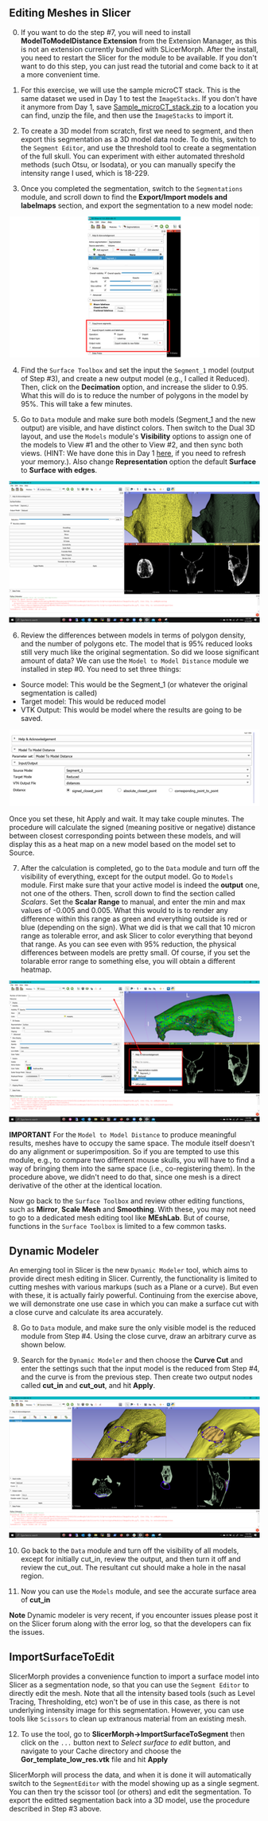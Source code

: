 ## Editing Meshes in Slicer  

0. If you want to do the step #7, you will need to install **ModelToModelDistance Extension** from the Extension Manager, as this is not an extension currently bundled with SLicerMorph. After the install, you need to restart the Slicer for the module to be available. If you don't want to do this step, you can just read the tutorial and come back to it at a more convenient time. 

1. For this exercise, we will use the sample microCT stack. This is the same dataset we used in Day 1 to test the `ImageStacks`. If you don't have it anymore from Day 1, save <a href="https://app.box.com/s/zvs162oja7tzszesmygnqs15t631y15m/file/701646040827" target="_blank"> Sample_microCT_stack.zip</A> to a location you can find, unzip the file, and then use the `ImageStacks` to import it. 

2. To create a 3D model from scratch, first we need to segment, and then export this segmentation as a 3D model data node. To do this, switch to the `Segment Editor`, and use the threshold tool to create a segmentation of the full skull. You can experiment with either automated threshold methods (such Otsu, or Isodata), or you can manually specify the intensity range I used, which is 18-229. 

3. Once you completed the segmentation, switch to the `Segmentations` module, and scroll down to find the **Export/Import models and labelmaps** section, and export the segmentation to a new model node:

<img src="Segmentations1.png">

4. Find the `Surface Toolbox` and set the input the `Segment_1` model (output of Step #3), and create a new output model (e.g., I called it Reduced). Then, click on the **Decimation** option, and increase the slider to 0.95. What this will do is to reduce the number of polygons in the model by 95%. This will take a few minutes. 

5. Go to `Data` module and make sure both models (Segment_1 and the new output) are visible, and have distinct colors. Then switch to the Dual 3D layout, and use the `Models` module's **Visibility** options to assign one of the models to View #1 and the other to View #2, and then sync both views. (HINT: We have done this in Day 1 [here](https://github.com/SlicerMorph/S_2020/blob/master/Day_1/Models/Models.md), if you need to refresh your memory.). Also change  **Representation** option the default **Surface** to **Surface with edges**. 

<img src="Toolbox1.png">

6. Review the differences between models in terms of polygon density, and the number of polygons etc. The model that is 95% reduced looks still very much like the original segmentation. So did we loose significant amount of data? We can use the  `Model to Model Distance` module we installed in step #0. You need to set three things: 
  - Source model: This would be the Segment_1 (or whatever the original segmentation is called)
  - Target model: This would be reduced model
  - VTK Output: This would be model where the results are going to be saved. 

<img src="Distance1.png">  
  
Once you set these, hit Apply and wait. It may take couple minutes. The procedure will calculate the signed (meaning positive or negative) distance between closest corresponding points between these models, and will display this as a heat map on a new model based on the model set to Source. 

7. After the calculation is completed, go to the `Data` module and turn off the visibility of everything, except for the output model. Go to `Models` module. First make sure that your active model is indeed the **output** one, not one of the others. Then, scroll down to find the section called *Scalars*. Set the **Scalar Range** to manual, and enter the min and max values of -0.005 and 0.005. What this would to is to render any difference within this range as green and everything outside is red or blue (depending on the sign). What we did is that we call that 10 micron range as tolerable error, and ask Slicer to color everything that beyond that range. As you can see even with 95% reduction, the physical differences between models are pretty small. Of course, if you set the tolarable error range to something else, you will obtain a different heatmap. 

<img src="Distance2.png">


**IMPORTANT** For the `Model to Model Distance` to produce meaningful results, meshes have to occupy the same space. The module itself doesn't do any alignment or superimposition. So if you are tempted to use this module, e.g., to compare two different mouse skulls, you will have to find a way of bringing them into the same space (i.e., co-registering them). In the procedure above, we didn't need to do that, since one mesh is a direct derivative of the other at the identical location.   


Now go back to the `Surface Toolbox` and review other editing functions, such as **Mirror**, **Scale Mesh** and **Smoothing**. With these, you may not need to go to a dedicated mesh editing tool like **MEshLab**. But of course, functions in the `Surface Toolbox` is limited to a few common tasks. 

## Dynamic Modeler

An emerging tool in Slicer is the new `Dynamic Modeler` tool, which aims to provide direct mesh editing in Slicer. Currently, the functionality is limited to cutting meshes with various markups (such as a Plane or a curve). But even with these, it is actually fairly powerful. Continuing from the exercise above, we will demonstrate one use case in which you can make a surface cut with a close curve and calculate its area accurately. 

8. Go to `Data` module, and make sure the only visible model is the reduced module from Step #4. Using the close curve, draw an arbitrary curve as shown below. 


9. Search for the `Dynamic Modeler` and then choose the **Curve Cut** and enter the settings such that the input model is the reduced from Step #4, and the curve is from the previous step. Then create two output nodes called **cut_in** and **cut_out**, and hit **Apply**.

<img src="SurfaceCut1.png">

10. Go back to the `Data` module and turn off the visibility of all models, except for initially cut_in, review the output, and then turn it off and review the cut_out. The resultant cut should make a hole in the nasal region. 

11. Now you can use the `Models` module, and see the accurate surface area of **cut_in**

**Note** Dynamic modeler is very recent, if you encounter issues please post it on the Slicer forum along with the error log, so that the developers can fix the issues. 

## ImportSurfaceToEdit

SlicerMorph provides a convenience function to import a surface model into Slicer as a segmentation node, so that you can use the `Segment Editor` to directly edit the mesh. Note that all the intensity based tools (such as Level Tracing, Thresholding, etc) won't be of use in this case, as there is not underlying intensity image for this segmentation. However, you can use tools like `Scissors` to clean up extranous material from an existing mesh. 

12. To use the tool, go to **SlicerMorph->ImportSurfaceToSegment** then click on the `...` button next to *Select surface to edit* button, and navigate to your Cache directory and choose the  **Gor_template_low_res.vtk** file and hit **Apply**

SlicerMorph will process the data, and when it is done it will automatically switch to the `SegmentEditor` with the model showing up as a single segment. You can then try the scissor tool (or others) and edit the segmentation. To export the editted segmentation back into a 3D model, use the procedure described in Step #3 above. 
